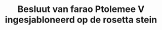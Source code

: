 ---
layout: quote
permalink: /li/
langtag: li
type: modern
script: Latn
langName: Limburgs
englishLangName: Limburgish
title: Besluut van farao Ptolemee V ingesjabloneerd op de rosetta stein
quote: Kopieë van dit besluut zallen in hiërogliefe, demoatiesj, en Gries op basalt bläädjes gesjneje en in de iësjte, twiede, en driede orde tempels naeve 't statuesj van Ptolemee, de ewige god, gezat waere.
reference: Besluute van Ptolemee V op de rosetta stein, 196 V.Chr., Brits Museum.
imageAlt: Muntj mit 't gezich van Ptolemee V
selectAriaLabel: Selecteer 'n taal
buttonRandom: Willekäörig
direction: ltr
---